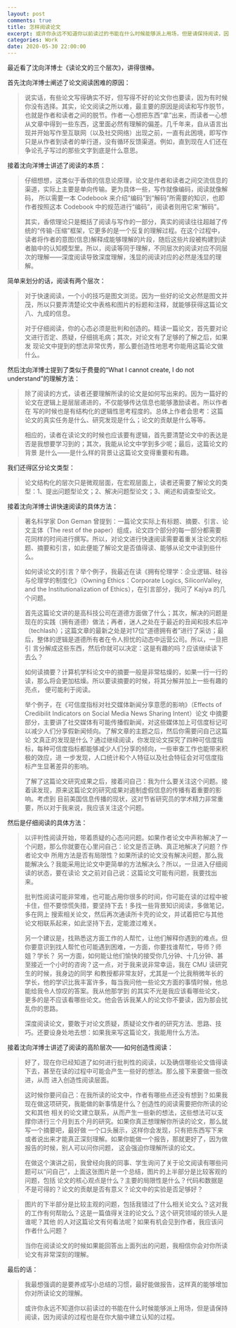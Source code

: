 ```yaml
---
layout: post
comments: true
title: 怎样阅读论文
excerpt: 或许你永远不知道你以前读过的书能在什么时候能够派上用场，但是请保持阅读，因为阅读的过程也是在你大脑中建立认知的过程
categories: Work
date: 2020-05-30 22:00:00
---
```


最近看了沈向洋博士《读论文的三个层次》，讲得很棒。

首先沈向洋博士阐述了论文阅读困难的原因：

>说实话，有些论文写得确实不好，但写得不好的论文你也要读，因为有时候你没有选择。其实，论文阅读之所以难，最主要的原因是阅读和写作脱节，
也就是作者和读者之间的脱节。作者一心想把东西“拿”出来，而读者一心想从文章中得到一些东西，这里面必然有理解的偏差。几千年来，自从语言出
现并开始写作至互联网（以及社交网络）出现之前，一直有此困境，即写作只是从作者到读者的单行道，没有循环反馈渠道。例如，直到现在人们还在
争论孔子写过的那些文字到底是什么意思。

接着沈向洋博士讲述了阅读的本质：

>仔细想想，这类似于香侬的信息论原理，论文是作者和读者之间交流信息的渠道，实际上主要是单向传输。更为具体一些，写作就像编码，阅读就像解码，
所以需要一本 Codebook 来介绍“编码”到“解码”所需要的知识，也即作者按照这本 Codebook 中的规范进行“编码”，阅读者则用它来“解码”。
>
>其实，香侬理论只是概括了阅读与写作的一部分，真实的阅读往往超越了传统的“传输-压缩”框架，它更多的是一个反复的理解过程。在这个过程中，
读者将作者的意图(信息)解释成能够理解的片段，随后这些片段被构建到读者脑中的认知模型里。所以，阅读等同于理解，不同层次的阅读对应不同层
次的理解——深度阅读导致深度理解，浅显的阅读对应的必然是浅显的理解。

简单来划分的话，阅读有两个层次：

>对于快速阅读，一个小的技巧是图文浏览。因为一些好的论文必然是图文并茂，所以只要弄清楚论文中表格和图片的标题和注释，就能够获得这篇论文
八、九成的信息。
>
>对于仔细阅读，你的心态必须是批判和创造的。精读一篇论文，首先要对论文进行否定、质疑，仔细挑毛病；其次，对论文有了足够的了解之后，如果发
现论文中提到的想法非常优秀，那么要创造性地思考你能用这篇论文做什么。

然后沈向洋博士提到了类似于费曼的“What I cannot create, I do not understand”的理解方法：

>除了阅读的方式，读者还要理解所读的论文是如何写出来的。因为一篇好的论文在逻辑上是层层递进的，不仅能够传达信息也能够激励读者。所以作者在
写的时候也是有结构化的逻辑性思考程度的。总体上作者会思考：这篇论文的真实任务是什么、研究发现是什么；论文的贡献是什么等等。
>
>相应的，读者在读论文的时候也应该要有逻辑，首先要清楚论文中的表达是否是我想要学习到的；其次，我能从论文中学到多少呢；最后，这篇论文的背景
是什么——是什么样的背景让这篇论文变得重要和有趣。

我们还得区分论文类型：

>论文结构化的层次只是微观层面，在宏观层面上，读者还需要了解论文的类型：1、提出问题型论文；2、解决问题型论文；3、阐述和调查型论文。

接着沈向洋博士讲快速阅读的具体方法：

>著名科学家 Don Geman 曾提到：一篇论文实际上有标题、摘要、引言、论文主体（The rest of the paper）组成，论文四个部分的每一部分都需要
花同样的时间进行撰写。所以，对论文进行快速阅读需要着重关注论文的标题、摘要和引言，如此便能了解论文是否值得读、能够从论文中读到些什么。
>
>如何读论文的引言？举个例子，我最近在读《拥有伦理学：企业逻辑、硅谷与伦理学的制度化》（Owning Ethics：Corporate Logics, SiliconValley,
and the Institutionalization of Ethics），在引言部分，我问了 Kajiya 的几个问题。
>
>首先这篇论文讲的是高科技公司在道德方面做了什么；其次，解决的问题是现在的实践（拥有道德）做法；再者，迷人之处在于最近的丑闻和技术后冲
（techlash）；这篇文章的最新之处是对17位“道德拥有者”进行了采访；最后，整体的逻辑是道德所有者在令人担忧的动态中运营公司。所以，一旦把引
言分解成这些东西，然后你就可以决定：这是有趣的吗？应该继续读下去么？
>
>如何读摘要？计算机学科论文中的摘要一般是非常枯燥的，如果一行一行的读，那么将会更加枯燥。所以要读摘要的时候，将其分解并加上一些有趣的亮点，
便可能利于阅读。
>
>举个例子，在《可信度指标对社交媒体新闻分享意愿的影响》（Effects of Credibilit Indicators on Social Media News Sharing Intent）论文
中摘要部分，主要讲了社交媒体有可能传播假新闻，对这些媒体加上可信度标记可以减少人们分享假新闻倾向。了解文章的主题之后，然后你需要问自己这篇论
文真正的发现是什么？通过继续阅读，你发现论文探究了四种可信度指标，每种可信度指标都能够减少人们分享的倾向，一些审查工作也能带来积极的效应，进
一步发现，人口统计和个人特征以及社会特征会对可信度指标产生显著差异的影响。
>
>了解了这篇论文研究成果之后，接着问自己：我为什么要关注这个问题。接着读发现，原来这篇论文的研究成果对遏制虚假信息的传播有着重要的影响。考虑到
目前美国信息传播的现状，这对节省研究员的学术精力非常重要，所以对于我来说，我应该关注这个问题。

然后是仔细阅读的具体方法：

>以评判性阅读开始，带着质疑的心态问问题。如果作者论文中声称解决了一个问题，那么你就要在心里问自己：论文是否正确、真正地解决了问题？作者论文中
所用方法是否有局限性？如果所读的论文没有解决问题，那么我能解决么？我能采用比论文中更简单的方法解决么？所以，一旦进入仔细阅读的状态，要在读论
文之前对自己说：这篇论文可能有问题，我要找出来。
>
>批判性阅读可能非常难，也可能占用你很多的时间，你可能在读的过程中被卡住，但不要惊慌失措，要坚持下去！多找一些背景知识阅读，多做笔记，多在网上
搜索相关论文，然后再次通读所卡壳的论文，并试着把它与其他论文相联系起来，如此坚持下去，定能渡过难关。
>
>另一个建议是，找熟悉这方面工作的人帮忙，让他们解释你遇到的难点。但你要意识到找人帮忙也可能遇到困难，一方面，你要找谁帮忙，导师？师姐？学长？
另一方面，如何能让他们愉快的接受你几分钟、十几分钟、甚至接近一个小时的咨询？这一点，对于我来说非常幸运，我在 CMU 读研究生的时候，我身边的同学
和教授都非常友好，尤其是一个比我稍微年长的学长，他的学识比我丰富许多，每当我问他一些论文方面的事情时候，他总能给我令人惊叹的答案。我从他那学到
的其实不光是我应该看哪些论文，更多的是不应该看哪些论文。他会告诉我某人的论文你不要读，因为那会扰乱你的思路。
>
>深度阅读论文，要敢于对论文质疑，质疑论文作者的研究方法、思路、技巧。还要设身处地去想：如果我来写这篇论文，我能用什么方法。

接着沈向洋博士讲述了阅读的高阶层次——如何创造性阅读：

>好了，现在你已经知道了如何进行批判性的阅读，以及确信哪些论文值得读下去，甚至在读的过程中可能会产生一些好的想法。那么接下来要做一些改进，从而
进入创造性阅读层面。
>
>这时候你要问自己：在我所读的论文中，作者有哪些点还没有想到？如果我现在做这项研究，我能做的新事情是什么？创造性的阅读需要把你所读的论文和其他
相关的论文建立联系，从而产生一些新的想法，这些想法可以支撑你进行三个月到五个月的研究。如果你真正想理解你所读的论文，那么就写一个摘要吧，最好做
一个口头展示，这样你会发现，只有把东西写下来或者说出来才能真正深刻理解。如果你能做一个报告，那就更好了，因为做报告的时候，别人可以问你问题，
这会强迫你理解所读的论文。
>
>在做这个演讲之前，我曾经向我的同事、学生询问了关于论文阅读有哪些问题可以“问自己”，上面这张图片是一个总结，图片的上半部分是比较客观的问题，包括
论文的核心观点是什么？主要的局限性是什么？代码和数据是不是可得的？论文的贡献是否有意义？论文中的实验是否足够好？

>图片的下半部分是比较主观的问题，包括我错过了什么相关论文么？这对我的工作有何帮助么？这是一篇值得关注的论文么？这个研究领域的领头人是谁呢？其他
的人对这篇论文有何看法呢？如果有机会见到作者，我应该问作者什么问题？
>
>当你在阅读论文的时候如果能回答出上面列出的问题，我相信你会对你所读论文有非常深刻的理解。

最后的话：

>我最想强调的是要养成写小总结的习惯，最好能做报告，这样真的能够增加你对所读论文的理解。
>
>或许你永远不知道你以前读过的书能在什么时候能够派上用场，但是请保持阅读，因为阅读的过程也是在你大脑中建立认知的过程。
